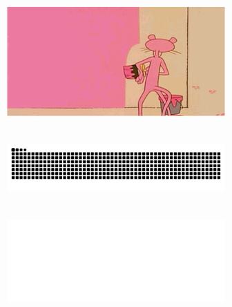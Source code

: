 <p align="center">
  <img src="hero.gif" alt="pink panther" width="900">
</p>

<br/><br/>

<!-- Snake animation (auto theme) -->
<picture>
  <source media="(prefers-color-scheme: dark)"
          srcset="https://raw.githubusercontent.com/jakedamico/jakedamico/output/snake-dark.svg" />
  <source media="(prefers-color-scheme: light)"
          srcset="https://raw.githubusercontent.com/jakedamico/jakedamico/output/snake.svg" />
  <img alt="Snake animation"
       src="https://raw.githubusercontent.com/jakedamico/jakedamico/output/snake.svg" />
</picture>

<br/><br/>

<!-- Most-used languages (auto theme) -->
<picture>
  <source media="(prefers-color-scheme: dark)"
          srcset="https://raw.githubusercontent.com/jakedamico/jakedamico/output/languages-dark.svg" />
  <source media="(prefers-color-scheme: light), (prefers-color-scheme: no-preference)"
          srcset="https://raw.githubusercontent.com/jakedamico/jakedamico/output/languages.svg" />
  <img alt="Most used languages across all projects"
       src="https://raw.githubusercontent.com/jakedamico/jakedamico/output/languages.svg" />
</picture>
